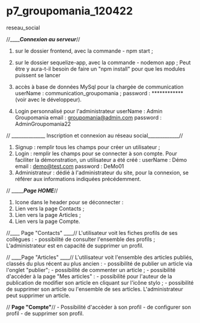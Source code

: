 # p7_groupomania_120422
 reseau_social

//_____________________Connexion au serveur_________________//
1) sur le dossier frontend, avec la commande - npm start ;
2) sur le dossier sequelize-app, avec la commande - nodemon app ;
Peut être y aura-t-il besoin de faire un "npm install" pour que les modules puissent se lancer

3) accès à base de données MySql pour la chargée de communication  
userName : communication_groupomania ;
password : ************ (voir avec le développeur).

4) Login personnalisé pour l'administrateur
userName : Admin Groupomania
email : groupomania@admin.com
password : AdminGroupomania22

// ______________ Inscription et connexion au réseau social_____________//
1) Signup : remplir tous les champs pour créer un utilisateur ;
2) Login : remplir les champs pour se connecter à son compte.
Pour faciliter la démonstration, un utilisateur a été créé : 
userName : Démo
email : demo@test.com
password : DeMo01
3) Administrateur : dédié à l'administrateur du site, pour la connexion, se référer aux informations indiquées précédemment.

// __________________Page HOME_____________//
1) Icone dans le header pour se déconnecter :
2) Lien vers la page Contacts ;
3) Lien vers la page Articles ;
3) Lien vers la page Compte.

  //____ Page "Contacts" ____//
  L'utilisateur voit les fiches profils de ses collègues : 
    - possibilité de consulter l'ensemble des profils ;
  L'administrateur est en capacité de supprimer un profil.
  
  // ____Page "Articles" ____//
  L'utilisateur voit l'ensemble des articles publiés, classés du plus récent au plus ancien :
    - possibilité de publier un article via l'onglet "publier";
    - possibilité de commenter un article ;
    - possibilité d'accéder à la page "Mes articles" :
        - possibilité pour l'auteur de la publication de modifier son article en cliquant sur l'icône stylo ;
        - possibilité de supprimer son article ou l'ensemble de ses articles.
  L'administrateur peut supprimer un article.
  
  // ____Page "Compte"____//
    - Possibilité d'accèder à son profil
    - de configurer son profil
    - de supprimer son profil. 
